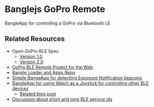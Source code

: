 # Banglejs GoPro Remote

BangleApp for controlling a GoPro via Bluetooth LE


## Related Resources

- Open GoPro BLE Spec
  - [Version 1.0](https://gopro.github.io/OpenGoPro/ble_1_0)
  - [Version 2.0](https://gopro.github.io/OpenGoPro/ble_2_0)
- [GoPro BLE Remote Project for the Web](https://github.com/Woyken/Gopro-Bluetooth-Remote)
- [Bangle Loader and Apps Repo](https://github.com/espruino/BangleApps)
- [Simple BangeApp for detecting Exposure Notification beacons](https://github.com/espruino/BangleApps/tree/master/apps/fd6fdetect)
- [BangleApp for using Watch as a Joystick for controlling other BLE devices](https://github.com/hopkira/BangleApps/tree/master/apps/BLEcontroller)
  - [Related blog post](https://k9-build.blogspot.com/2020/05/controlling-k9-using-bluetooth-ble-from.html)
- [Discussion about short and long BLE service ids](https://github.com/gopro/OpenGoPro/discussions/41)